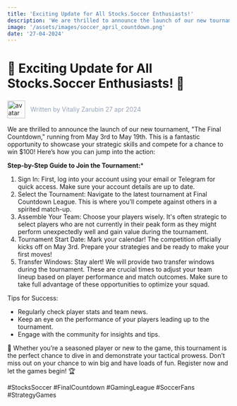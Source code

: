 ```yaml
---
title: 'Exciting Update for All Stocks.Soccer Enthusiasts!'
description: 'We are thrilled to announce the launch of our new tournament, "The Final Countdown," running from May 3rd to May 19th. This is a fantastic opportunity to showcase your strategic skills and compete for a chance to win $100! Here’s how you can jump into the action:'
image: '/assets/images/soccer_april_countdown.png'
date: '27-04-2024'
---
```


# 🚨 Exciting Update for All Stocks.Soccer Enthusiasts! 🚨

<div style="display: flex; align-items: center; gap:12px">
<img src="/assets/images/avatar.png" alt="avatar" style="width:40px; height:auto; display:inlinee" /> <p style="color:#94a3b8; ">Written by Vitaliy Zarubin 27 apr 2024</p>
</div>

We are thrilled to announce the launch of our new tournament, "The Final Countdown," running from May 3rd to May 19th. This is a fantastic opportunity to showcase your strategic skills and compete for a chance to win $100! Here’s how you can jump into the action:

**Step-by-Step Guide to Join the Tournament:***

1. Sign In: First, log into your account using your email or Telegram for quick access. Make sure your account details are up to date.
2. Select the Tournament: Navigate to the latest tournament at Final Countdown League. This is where you’ll compete against others in a spirited match-up.
3. Assemble Your Team: Choose your players wisely. It's often strategic to select players who are not currently in their peak form as they might perform unexpectedly well and gain value during the tournament.
4. Tournament Start Date: Mark your calendar! The competition officially kicks off on May 3rd. Prepare your strategies and be ready to make your first moves!
5. Transfer Windows: Stay alert! We will provide two transfer windows during the tournament. These are crucial times to adjust your team lineup based on player performance and match outcomes. Make sure to take full advantage of these opportunities to optimize your squad.

Tips for Success:
- Regularly check player stats and team news.
- Keep an eye on the performance of your players leading up to the tournament.
- Engage with the community for insights and tips.

🌟 Whether you’re a seasoned player or new to the game, this tournament is the perfect chance to dive in and demonstrate your tactical prowess. Don’t miss out on your chance to win big and have loads of fun. Register now and let the games begin! 🏆

\#StocksSoccer \#FinalCountdown \#GamingLeague \#SoccerFans \#StrategyGames
